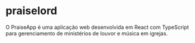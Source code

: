 # praiselord
O PraiseApp é uma aplicação web desenvolvida em React com TypeScript para gerenciamento de ministérios de louvor e música em igrejas. 
